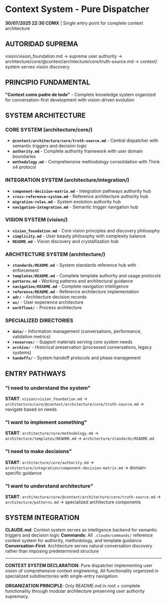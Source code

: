 # Context System - Pure Dispatcher

**30/07/2025 22:30 CDMX** | Single entry point for complete context architecture

## AUTORIDAD SUPREMA
vision/vision_foundation.md → supreme user authority → architecture/core/@context/architecture/core/truth-source.md → context/ system serves vision discovery

## PRINCIPIO FUNDAMENTAL
**"Context como padre de todo"** - Complete knowledge system organized for conversation-first development with vision-driven evolution

## SYSTEM ARCHITECTURE

### **CORE SYSTEM** (architecture/core/)
- **`@context/architecture/core/truth-source.md`** - Central dispatcher with semantic triggers and decision logic  
- **`authority.md`** - Complete authority framework with user domain boundaries
- **`methodology.md`** - Comprehensive methodology consolidation with Think x4 protocol

### **INTEGRATION SYSTEM** (architecture/integration/)
- **`component-decision-matrix.md`** - Integration pathways authority hub
- **`cross-reference-system.md`** - Reference architecture authority hub  
- **`migration-rules.md`** - System evolution authority hub
- **`navigation-integration.md`** - Semantic trigger navigation hub

### **VISION SYSTEM** (vision/)
- **`vision_foundation.md`** - Core vision principles and discovery philosophy
- **`simplicity.md`** - User beauty philosophy with complexity balance
- **`README.md`** - Vision discovery and crystallization hub

### **ARCHITECTURE SYSTEM** (architecture/)
- **`standards/README.md`** - System standards reference hub with enforcement
- **`templates/README.md`** - Complete template authority and usage protocols
- **`patterns.md`** - Working patterns and architectural guidance
- **`navigation/README.md`** - Complete navigation intelligence
- **`reference/README.md`** - Reference architecture implementation
- **`adr/`** - Architecture decision records
- **`ux/`** - User experience architecture  
- **`workflows/`** - Process architecture

### **SPECIALIZED DIRECTORIES**
- **`data/`** - Information management (conversations, performance, validation metrics)
- **`resources/`** - Support materials serving core system needs  
- **`archive/`** - Historical preservation (processed conversations, legacy systems)
- **`handoffs/`** - System handoff protocols and phase management

## ENTRY PATHWAYS

### "I need to understand the system"
**START**: `vision/vision_foundation.md` → `architecture/core/@context/architecture/core/truth-source.md` → navigate based on needs

### "I want to implement something"  
**START**: `architecture/core/methodology.md` → `architecture/templates/README.md` → `architecture/standards/README.md`

### "I need to make decisions"
**START**: `architecture/core/authority.md` → `architecture/integration/component-decision-matrix.md` → domain-specific guidance

### "I want to understand architecture"
**START**: `architecture/core/@context/architecture/core/truth-source.md` → `architecture/patterns.md` → specialized architecture components

## SYSTEM INTEGRATION
**CLAUDE.md**: Context system serves as intelligence backend for semantic triggers and decision logic
**Commands**: All `.claude/commands/` reference context system for authority, methodology, and template guidance
**Conversation-First**: Architecture serves natural conversation discovery rather than imposing predetermined structure

---

**CONTEXT SYSTEM DECLARATION**: Pure dispatcher implementing user vision of comprehensive context engineering. All functionality organized in specialized subdirectories with single-entry navigation.

**ORGANIZATION PRINCIPLE**: Only README.md in root + complete functionality through modular architecture preserving user authority supremacy.